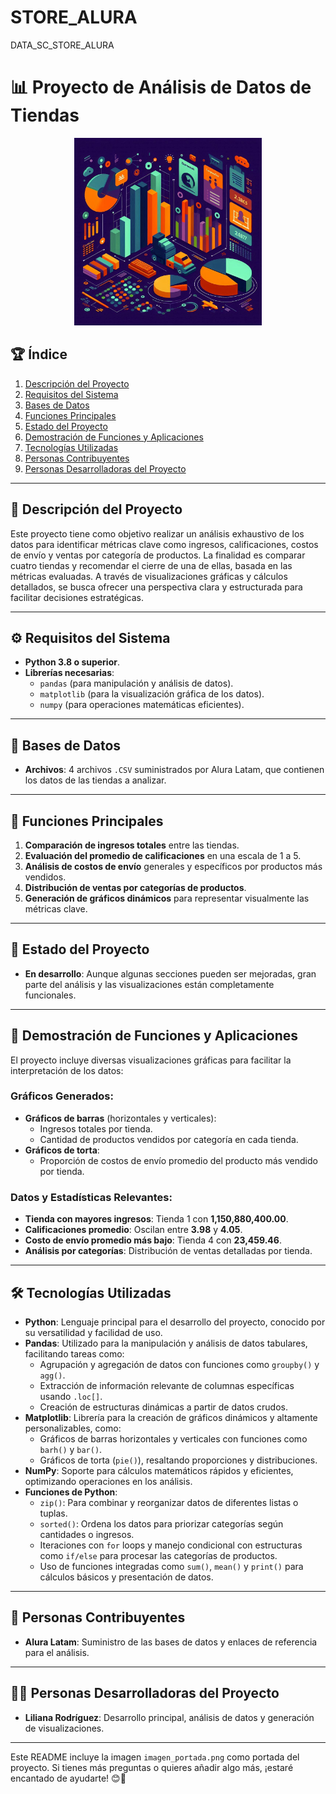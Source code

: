 # STORE_ALURA
DATA_SC_STORE_ALURA
# 📊 Proyecto de Análisis de Datos de Tiendas

<p align="center">
  <img src="imagen_portada.png" alt="Portada del Proyecto" width="300">
</p>

## 🏆 Índice
1. [Descripción del Proyecto](#descripción-del-proyecto)
2. [Requisitos del Sistema](#requisitos-del-sistema)
3. [Bases de Datos](#bases-de-datos)
4. [Funciones Principales](#funciones-principales)
5. [Estado del Proyecto](#estado-del-proyecto)
6. [Demostración de Funciones y Aplicaciones](#demostración-de-funciones-y-aplicaciones)
7. [Tecnologías Utilizadas](#tecnologías-utilizadas)
8. [Personas Contribuyentes](#personas-contribuyentes)
9. [Personas Desarrolladoras del Proyecto](#personas-desarrolladoras-del-proyecto)

---

## 📝 Descripción del Proyecto
Este proyecto tiene como objetivo realizar un análisis exhaustivo de los datos para identificar métricas clave como ingresos, calificaciones, costos de envío y ventas por categoría de productos. La finalidad es comparar cuatro tiendas y recomendar el cierre de una de ellas, basada en las métricas evaluadas. A través de visualizaciones gráficas y cálculos detallados, se busca ofrecer una perspectiva clara y estructurada para facilitar decisiones estratégicas.

---

## ⚙️ Requisitos del Sistema
- **Python 3.8 o superior**.
- **Librerías necesarias**:
  - `pandas` (para manipulación y análisis de datos).
  - `matplotlib` (para la visualización gráfica de los datos).
  - `numpy` (para operaciones matemáticas eficientes).

---

## 📂 Bases de Datos
- **Archivos**: 4 archivos `.CSV` suministrados por Alura Latam, que contienen los datos de las tiendas a analizar.

---

## 🌟 Funciones Principales
1. **Comparación de ingresos totales** entre las tiendas.
2. **Evaluación del promedio de calificaciones** en una escala de 1 a 5.
3. **Análisis de costos de envío** generales y específicos por productos más vendidos.
4. **Distribución de ventas por categorías de productos**.
5. **Generación de gráficos dinámicos** para representar visualmente las métricas clave.

---

## 🚀 Estado del Proyecto
- **En desarrollo**: Aunque algunas secciones pueden ser mejoradas, gran parte del análisis y las visualizaciones están completamente funcionales.

---

## 🔎 Demostración de Funciones y Aplicaciones
El proyecto incluye diversas visualizaciones gráficas para facilitar la interpretación de los datos:

### Gráficos Generados:
- **Gráficos de barras** (horizontales y verticales):
  - Ingresos totales por tienda.
  - Cantidad de productos vendidos por categoría en cada tienda.
- **Gráficos de torta**:
  - Proporción de costos de envío promedio del producto más vendido por tienda.

### Datos y Estadísticas Relevantes:
- **Tienda con mayores ingresos**: Tienda 1 con **1,150,880,400.00**.
- **Calificaciones promedio**: Oscilan entre **3.98** y **4.05**.
- **Costo de envío promedio más bajo**: Tienda 4 con **23,459.46**.
- **Análisis por categorías**: Distribución de ventas detalladas por tienda.

---

## 🛠️ Tecnologías Utilizadas
- **Python**: Lenguaje principal para el desarrollo del proyecto, conocido por su versatilidad y facilidad de uso.
- **Pandas**: Utilizado para la manipulación y análisis de datos tabulares, facilitando tareas como:
  - Agrupación y agregación de datos con funciones como `groupby()` y `agg()`.
  - Extracción de información relevante de columnas específicas usando `.loc[]`.
  - Creación de estructuras dinámicas a partir de datos crudos.
- **Matplotlib**: Librería para la creación de gráficos dinámicos y altamente personalizables, como:
  - Gráficos de barras horizontales y verticales con funciones como `barh()` y `bar()`.
  - Gráficos de torta (`pie()`), resaltando proporciones y distribuciones.
- **NumPy**: Soporte para cálculos matemáticos rápidos y eficientes, optimizando operaciones en los análisis.
- **Funciones de Python**:
  - `zip()`: Para combinar y reorganizar datos de diferentes listas o tuplas.
  - `sorted()`: Ordena los datos para priorizar categorías según cantidades o ingresos.
  - Iteraciones con `for` loops y manejo condicional con estructuras como `if/else` para procesar las categorías de productos.
  - Uso de funciones integradas como `sum()`, `mean()` y `print()` para cálculos básicos y presentación de datos.

---

## 🤝 Personas Contribuyentes
- **Alura Latam**: Suministro de las bases de datos y enlaces de referencia para el análisis.

---

## 👩‍💻 Personas Desarrolladoras del Proyecto
- **Liliana Rodríguez**: Desarrollo principal, análisis de datos y generación de visualizaciones.

---

Este README incluye la imagen `imagen_portada.png` como portada del proyecto. Si tienes más preguntas o quieres añadir algo más, ¡estaré encantado de ayudarte! 😊🚀

